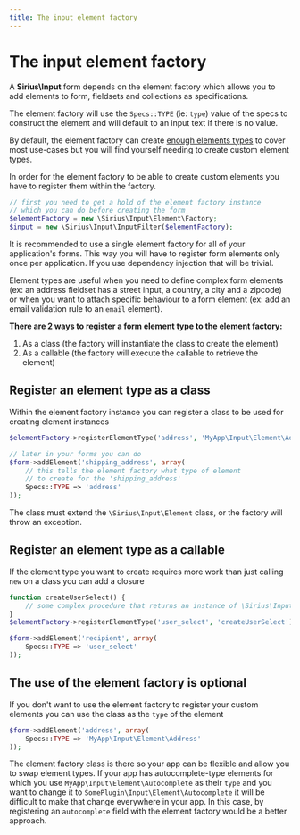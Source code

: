 ```yaml
---
title: The input element factory
---
```


# The input element factory

A **Sirius\Input** form depends on the element factory which allows you to add elements to form, fieldsets and collections as specifications.

The element factory will use the `Specs::TYPE` (ie: `type`) value of the specs to construct the element and will default to an input text if there is no value.

By default, the element factory can create [enough elements types](Form_element_types.md) to cover most use-cases but you will find yourself needing to create custom element types.

In order for the element factory to be able to create custom elements you have to register them within the factory.

```php
// first you need to get a hold of the element factory instance
// which you can do before creating the form
$elementFactory = new \Sirius\Input\Element\Factory;
$input = new \Sirius\Input\InputFilter($elementFactory);
```

It is recommended to use a single element factory for all of your application's forms. This way you will have to register form elements only once per application. If you use dependency injection that will be trivial.

Element types are useful when you need to define complex form elements (ex: an address fieldset has a street input, a country, a city and a zipcode) or when you want to attach specific behaviour to a form element (ex: add an email validation rule to an `email` element).

**There are 2 ways to register a form element type to the element factory:**

1. As a class (the factory will instantiate the class to create the element)
2. As a callable (the factory will execute the callable to retrieve the element)

## Register an element type as a class

Within the element factory instance you can register a class to be used for creating element instances

```php
$elementFactory->registerElementType('address', 'MyApp\Input\Element\AddressFieldset');

// later in your forms you can do
$form->addElement('shipping_address', array(
    // this tells the element factory what type of element
    // to create for the 'shipping_address'
    Specs::TYPE => 'address'
));
```

The class must extend the `\Sirius\Input\Element` class, or the factory will throw an exception.

## Register an element type as a callable

If the element type you want to create requires more work than just calling `new` on a class you can add a closure

```php
function createUserSelect() {
    // some complex procedure that returns an instance of \Sirius\Input\Element
}
$elementFactory->registerElementType('user_select', 'createUserSelect');

$form->addElement('recipient', array(
    Specs::TYPE => 'user_select'
));
```

## The use of the element factory is optional

If you don't want to use the element factory to register your custom elements you can use the class as the `type` of the element

```php
$form->addElement('address', array(
    Specs::TYPE => 'MyApp\Input\Element\Address'
));
```

The element factory class is there so your app can be flexible and allow you to swap element types. If your app has autocomplete-type elements for which you use `MyApp\Input\Element\Autocomplete` as their `type` and you want to change it to `SomePlugin\Input\Element\Autocomplete` it will be difficult to make that change everywhere in your app. In this case, by registering an `autocomplete` field with the element factory would be a better approach.
